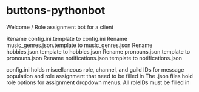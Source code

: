 # buttons-pythonbot

Welcome / Role assignment bot for a client

Rename config.ini.template to config.ini
Rename music_genres.json.template to music_genres.json
Rename hobbies.json.template to hobbies.json
Rename pronouns.json.template to pronouns.json
Rename notifications.json.template to notifications.json

config.ini holds miscellaneous role, channel, and guild IDs for message population and role assignment that need to be filled in
The .json files hold role options for assignment dropdown menus. All roleIDs must be filled in
